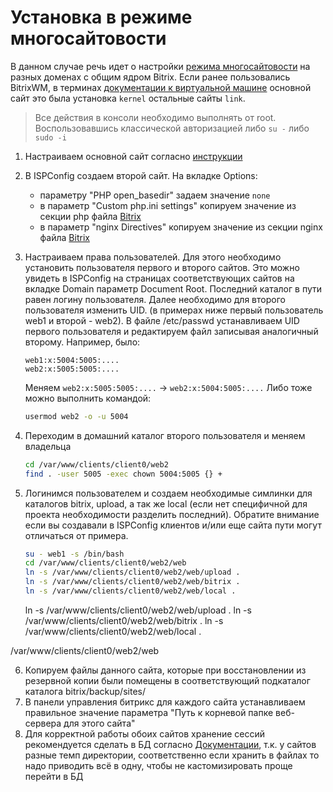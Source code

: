 # Установка в режиме многосайтовости

В данном случае речь идет о настройки [режима многосайтовости](https://dev.1c-bitrix.ru/learning/course/?COURSE_ID=103&TYPE=Y) на разных доменах с общим ядром Bitrix. Если ранее пользовались BitrixWM, в терминах [документации к виртуальной машине](https://dev.1c-bitrix.ru/learning/course/index.php?COURSE_ID=37&LESSON_ID=8849) основной сайт это была установка `kernel` остальные сайты `link`.
 
> Все действия в консоли необходимо выполнять от root. Воспользовавшись классической авторизацией либо `su -` либо `sudo -i` 

1. Настраиваем основной сайт согласно [инструкции](/doc/bitrix/multisite.md)
2. В ISPConfig создаем второй сайт. На вкладке Options:
   * параметру "PHP open_basedir" задаем значение `none`
   * в параметр "Custom php.ini settings" копируем значение из секции php файла [Bitrix](/Bitrix) 
   * в параметр "nginx Directives" копируем значение из секции nginx файла [Bitrix](/Bitrix) 
3. Настраиваем права пользователей. Для этого необходимо установить пользователя первого и второго сайтов. Это можно увидеть в ISPConfig на страницах соответствующих сайтов на вкладке Domain параметр Document Root. Последний каталог в пути равен логину пользователя. Далее необходимо для второго пользователя изменить UID. (в примерах ниже первый пользователь web1 и второй - web2). В файле /etc/passwd устанавливаем UID первого пользователя и редактируем файл записывая аналогичный второму. Например, было:
    ```
   web1:x:5004:5005:....
   web2:x:5005:5005:....
   ```
   Меняем `web2:x:5005:5005:....` -> `web2:x:5004:5005:....` Либо тоже можно выполнить командой:
   ```bash
   usermod web2 -o -u 5004
    ```
4. Переходим в домашний каталог второго пользователя и меняем владельца
    ```bash
    cd /var/www/clients/client0/web2
    find . -user 5005 -exec chown 5004:5005 {} +
    ```

5. Логинимся пользователем и создаем необходимые симлинки для каталогов bitrix, upload, а так же local (если нет специфичной для проекта необходимости разделить последний). Обратите внимание если вы создавали в ISPConfig клиентов и/или еще сайта пути могут отличаться от примера.
   ```bash
   su - web1 -s /bin/bash
   cd /var/www/clients/client0/web2/web
   ln -s /var/www/clients/client0/web2/web/upload .
   ln -s /var/www/clients/client0/web2/web/bitrix .
   ln -s /var/www/clients/client0/web2/web/local .
   ```
   ln -s /var/www/clients/client0/web2/web/upload .
   ln -s /var/www/clients/client0/web2/web/bitrix .
   ln -s /var/www/clients/client0/web2/web/local .

/var/www/clients/client0/web2/web

6. Копируем файлы данного сайта, которые при восстановлении из резервной копии были помещены в соответствующий подкаталог каталога bitrix/backup/sites/
7. В панели управления битрикс для каждого сайта устанавливаем правильное значение параметра "Путь к корневой папке веб-сервера для этого сайта"
8. Для корректной работы обоих сайтов хранение сессий рекомендуется сделать в БД согласно [Документации](https://dev.1c-bitrix.ru/learning/course/index.php?COURSE_ID=43&LESSON_ID=14026), т.к. у сайтов разные темп директории, соответственно если хранить в файлах то надо приводить всё в одну, чтобы не кастомизировать проще перейти в БД